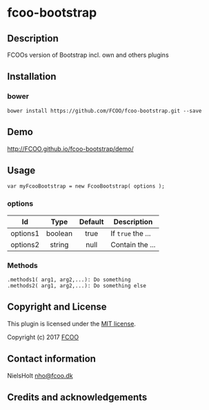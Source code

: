 # fcoo-bootstrap
>


## Description
FCOOs version of Bootstrap incl. own and others plugins


## Installation
### bower
`bower install https://github.com/FCOO/fcoo-bootstrap.git --save`

## Demo
http://FCOO.github.io/fcoo-bootstrap/demo/ 

## Usage
```var myFcooBootstrap = new FcooBootstrap( options );```


### options
| Id | Type | Default | Description |
| :--: | :--: | :-----: | --- |
| options1 | boolean | true | If <code>true</code> the ... |
| options2 | string | null | Contain the ... |

### Methods

    .methods1( arg1, arg2,...): Do something
    .methods2( arg1, arg2,...): Do something else



## Copyright and License
This plugin is licensed under the [MIT license](https://github.com/FCOO/fcoo-bootstrap/LICENSE).

Copyright (c) 2017 [FCOO](https://github.com/FCOO)

## Contact information

NielsHolt nho@fcoo.dk


## Credits and acknowledgements

